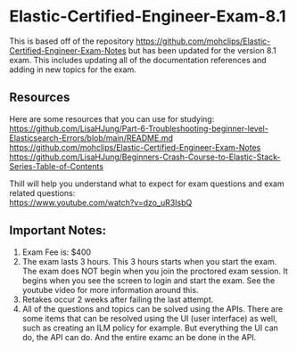 # Elastic-Certified-Engineer-Exam-8.1

This is based off of the repository https://github.com/mohclips/Elastic-Certified-Engineer-Exam-Notes but has been updated for the version 8.1 exam. This includes updating all of the documentation references and adding in new topics for the exam.

## Resources
Here are some resources that you can use for studying: <br>
https://github.com/LisaHJung/Part-6-Troubleshooting-beginner-level-Elasticsearch-Errors/blob/main/README.md <br>
https://github.com/mohclips/Elastic-Certified-Engineer-Exam-Notes <br>
https://github.com/LisaHJung/Beginners-Crash-Course-to-Elastic-Stack-Series-Table-of-Contents <br>

Thill will help you understand what to expect for exam questions and exam related questions: <br>
https://www.youtube.com/watch?v=dzo_uR3IsbQ
 
## Important Notes:
1) Exam Fee is: $400
2) The exam lasts 3 hours. This 3 hours starts when you start the exam. The exam does NOT begin when you join the proctored exam session. It begins when you see the screen to login and start the exam. See the youtube video for more information around this.
3) Retakes occur 2 weeks after failing the last attempt.
4) All of the questions and topics can be solved using the APIs. There are some items that can be resolved using the UI (user interface) as well, such as creating an ILM policy for example. But everything the UI can do, the API can do. And the entire examc an be done in the API.
